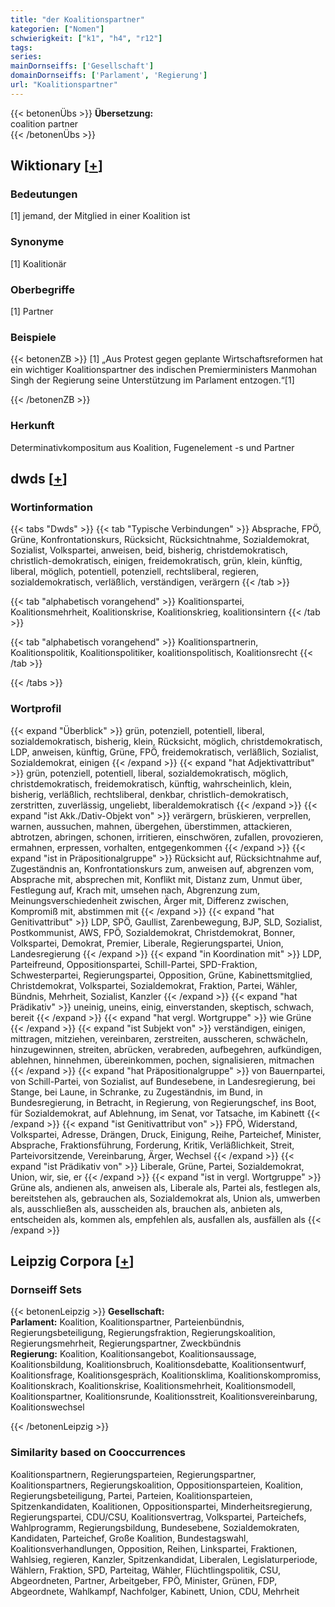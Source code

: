 ```yaml
---
title: "der Koalitionspartner"
kategorien: ["Nomen"]
schwierigkeit: ["k1", "h4", "r12"]
tags:
series:
mainDornseiffs: ['Gesellschaft']
domainDornseiffs: ['Parlament', 'Regierung']
url: "Koalitionspartner"
---
```


{{< betonenÜbs >}}
**Übersetzung:**  
coalition partner  
{{< /betonenÜbs >}}

## Wiktionary [[+](https://de.wiktionary.org/wiki/Koalitionspartner)]

### Bedeutungen
[1] jemand, der Mitglied in einer Koalition ist  

### Synonyme
[1] Koalitionär  

### Oberbegriffe
[1] Partner  

### Beispiele
{{< betonenZB >}}
[1] „Aus Protest gegen geplante Wirtschaftsreformen hat ein wichtiger Koalitionspartner des indischen Premierministers Manmohan Singh der Regierung seine Unterstützung im Parlament entzogen.“[1]  

{{< /betonenZB >}}
### Herkunft
Determinativkompositum aus Koalition, Fugenelement -s und Partner  



## dwds [[+](https://www.dwds.de/wb/Koalitionspartner)]

### Wortinformation
{{< tabs "Dwds" >}}
{{< tab "Typische Verbindungen" >}}
Absprache, FPÖ, Grüne, Konfrontationskurs, Rücksicht, Rücksichtnahme, Sozialdemokrat, Sozialist, Volkspartei, anweisen, beid, bisherig, christdemokratisch, christlich-demokratisch, einigen, freidemokratisch, grün, klein, künftig, liberal, möglich, potentiell, potenziell, rechtsliberal, regieren, sozialdemokratisch, verläßlich, verständigen, verärgern
{{< /tab >}}

{{< tab "alphabetisch vorangehend" >}}
Koalitionspartei, Koalitionsmehrheit, Koalitionskrise, Koalitionskrieg, koalitionsintern
{{< /tab >}}

{{< tab "alphabetisch vorangehend" >}}
Koalitionspartnerin, Koalitionspolitik, Koalitionspolitiker, koalitionspolitisch, Koalitionsrecht
{{< /tab >}}

{{< /tabs >}}

### Wortprofil
{{< expand "Überblick" >}} grün, potenziell, potentiell, liberal, sozialdemokratisch, bisherig, klein, Rücksicht, möglich, christdemokratisch, LDP, anweisen, künftig, Grüne, FPÖ, freidemokratisch, verläßlich, Sozialist, Sozialdemokrat, einigen {{< /expand >}}
{{< expand "hat Adjektivattribut" >}} grün, potenziell, potentiell, liberal, sozialdemokratisch, möglich, christdemokratisch, freidemokratisch, künftig, wahrscheinlich, klein, bisherig, verläßlich, rechtsliberal, denkbar, christlich-demokratisch, zerstritten, zuverlässig, ungeliebt, liberaldemokratisch {{< /expand >}}
{{< expand "ist Akk./Dativ-Objekt von" >}} verärgern, brüskieren, verprellen, warnen, aussuchen, mahnen, übergehen, überstimmen, attackieren, abtrotzen, abringen, schonen, irritieren, einschwören, zufallen, provozieren, ermahnen, erpressen, vorhalten, entgegenkommen {{< /expand >}}
{{< expand "ist in Präpositionalgruppe" >}} Rücksicht auf, Rücksichtnahme auf, Zugeständnis an, Konfrontationskurs zum, anweisen auf, abgrenzen vom, Absprache mit, absprechen mit, Konflikt mit, Distanz zum, Unmut über, Festlegung auf, Krach mit, umsehen nach, Abgrenzung zum, Meinungsverschiedenheit zwischen, Ärger mit, Differenz zwischen, Kompromiß mit, abstimmen mit {{< /expand >}}
{{< expand "hat Genitivattribut" >}} LDP, SPÖ, Gaullist, Zarenbewegung, BJP, SLD, Sozialist, Postkommunist, AWS, FPÖ, Sozialdemokrat, Christdemokrat, Bonner, Volkspartei, Demokrat, Premier, Liberale, Regierungspartei, Union, Landesregierung {{< /expand >}}
{{< expand "in Koordination mit" >}} LDP, Parteifreund, Oppositionspartei, Schill-Partei, SPD-Fraktion, Schwesterpartei, Regierungspartei, Opposition, Grüne, Kabinettsmitglied, Christdemokrat, Volkspartei, Sozialdemokrat, Fraktion, Partei, Wähler, Bündnis, Mehrheit, Sozialist, Kanzler {{< /expand >}}
{{< expand "hat Prädikativ" >}} uneinig, uneins, einig, einverstanden, skeptisch, schwach, bereit {{< /expand >}}
{{< expand "hat vergl. Wortgruppe" >}} wie Grüne {{< /expand >}}
{{< expand "ist Subjekt von" >}} verständigen, einigen, mittragen, mitziehen, vereinbaren, zerstreiten, ausscheren, schwächeln, hinzugewinnen, streiten, abrücken, verabreden, aufbegehren, aufkündigen, ablehnen, hinnehmen, übereinkommen, pochen, signalisieren, mitmachen {{< /expand >}}
{{< expand "hat Präpositionalgruppe" >}} von Bauernpartei, von Schill-Partei, von Sozialist, auf Bundesebene, in Landesregierung, bei Stange, bei Laune, in Schranke, zu Zugeständnis, im Bund, in Bundesregierung, in Betracht, in Regierung, von Regierungschef, ins Boot, für Sozialdemokrat, auf Ablehnung, im Senat, vor Tatsache, im Kabinett {{< /expand >}}
{{< expand "ist Genitivattribut von" >}} FPÖ, Widerstand, Volkspartei, Adresse, Drängen, Druck, Einigung, Reihe, Parteichef, Minister, Absprache, Fraktionsführung, Forderung, Kritik, Verläßlichkeit, Streit, Parteivorsitzende, Vereinbarung, Ärger, Wechsel {{< /expand >}}
{{< expand "ist Prädikativ von" >}} Liberale, Grüne, Partei, Sozialdemokrat, Union, wir, sie, er {{< /expand >}}
{{< expand "ist in vergl. Wortgruppe" >}} Grüne als, andienen als, anweisen als, Liberale als, Partei als, festlegen als, bereitstehen als, gebrauchen als, Sozialdemokrat als, Union als, umwerben als, ausschließen als, ausscheiden als, brauchen als, anbieten als, entscheiden als, kommen als, empfehlen als, ausfallen als, ausfällen als {{< /expand >}}

## Leipzig Corpora [[+](https://corpora.uni-leipzig.de/en/res?word=Koalitionspartner&corpusId=deu_newscrawl-public_2018)]

### Dornseiff Sets
{{< betonenLeipzig >}}
**Gesellschaft:**  
**Parlament:** Koalition, Koalitionspartner, Parteienbündnis, Regierungsbeteiligung, Regierungsfraktion, Regierungskoalition, Regierungsmehrheit, Regierungspartner, Zweckbündnis  
**Regierung:** Koalition, Koalitionsangebot, Koalitionsaussage, Koalitionsbildung, Koalitionsbruch, Koalitionsdebatte, Koalitionsentwurf, Koalitionsfrage, Koalitionsgespräch, Koalitionsklima, Koalitionskompromiss, Koalitionskrach, Koalitionskrise, Koalitionsmehrheit, Koalitionsmodell, Koalitionspartner, Koalitionsrunde, Koalitionsstreit, Koalitionsvereinbarung, Koalitionswechsel  

{{< /betonenLeipzig >}}

### Similarity based on Cooccurrences
Koalitionspartnern, Regierungsparteien, Regierungspartner, Koalitionspartners, Regierungskoalition, Oppositionsparteien, Koalition, Regierungsbeteiligung, Partei, Parteien, Koalitionsparteien, Spitzenkandidaten, Koalitionen, Oppositionspartei, Minderheitsregierung, Regierungspartei, CDU/CSU, Koalitionsvertrag, Volkspartei, Parteichefs, Wahlprogramm, Regierungsbildung, Bundesebene, Sozialdemokraten, Kandidaten, Parteichef, Große Koalition, Bundestagswahl, Koalitionsverhandlungen, Opposition, Reihen, Linkspartei, Fraktionen, Wahlsieg, regieren, Kanzler, Spitzenkandidat, Liberalen, Legislaturperiode, Wählern, Fraktion, SPD, Parteitag, Wähler, Flüchtlingspolitik, CSU, Abgeordneten, Partner, Arbeitgeber, FPÖ, Minister, Grünen, FDP, Abgeordnete, Wahlkampf, Nachfolger, Kabinett, Union, CDU, Mehrheit

